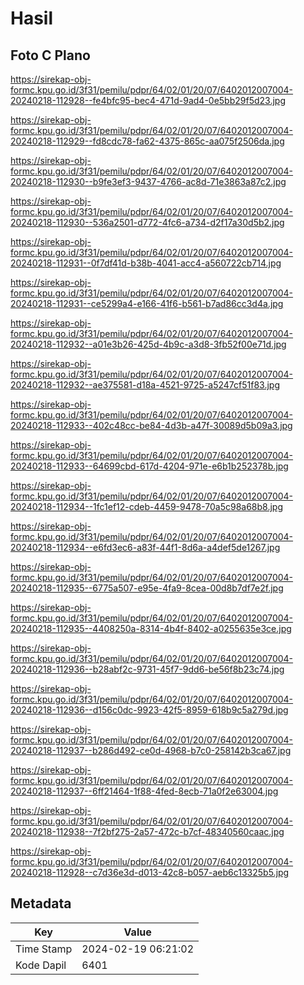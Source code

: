 # Hasil

## Foto C Plano

https://sirekap-obj-formc.kpu.go.id/3f31/pemilu/pdpr/64/02/01/20/07/6402012007004-20240218-112928--fe4bfc95-bec4-471d-9ad4-0e5bb29f5d23.jpg

https://sirekap-obj-formc.kpu.go.id/3f31/pemilu/pdpr/64/02/01/20/07/6402012007004-20240218-112929--fd8cdc78-fa62-4375-865c-aa075f2506da.jpg

https://sirekap-obj-formc.kpu.go.id/3f31/pemilu/pdpr/64/02/01/20/07/6402012007004-20240218-112930--b9fe3ef3-9437-4766-ac8d-71e3863a87c2.jpg

https://sirekap-obj-formc.kpu.go.id/3f31/pemilu/pdpr/64/02/01/20/07/6402012007004-20240218-112930--536a2501-d772-4fc6-a734-d2f17a30d5b2.jpg

https://sirekap-obj-formc.kpu.go.id/3f31/pemilu/pdpr/64/02/01/20/07/6402012007004-20240218-112931--0f7df41d-b38b-4041-acc4-a560722cb714.jpg

https://sirekap-obj-formc.kpu.go.id/3f31/pemilu/pdpr/64/02/01/20/07/6402012007004-20240218-112931--ce5299a4-e166-41f6-b561-b7ad86cc3d4a.jpg

https://sirekap-obj-formc.kpu.go.id/3f31/pemilu/pdpr/64/02/01/20/07/6402012007004-20240218-112932--a01e3b26-425d-4b9c-a3d8-3fb52f00e71d.jpg

https://sirekap-obj-formc.kpu.go.id/3f31/pemilu/pdpr/64/02/01/20/07/6402012007004-20240218-112932--ae375581-d18a-4521-9725-a5247cf51f83.jpg

https://sirekap-obj-formc.kpu.go.id/3f31/pemilu/pdpr/64/02/01/20/07/6402012007004-20240218-112933--402c48cc-be84-4d3b-a47f-30089d5b09a3.jpg

https://sirekap-obj-formc.kpu.go.id/3f31/pemilu/pdpr/64/02/01/20/07/6402012007004-20240218-112933--64699cbd-617d-4204-971e-e6b1b252378b.jpg

https://sirekap-obj-formc.kpu.go.id/3f31/pemilu/pdpr/64/02/01/20/07/6402012007004-20240218-112934--1fc1ef12-cdeb-4459-9478-70a5c98a68b8.jpg

https://sirekap-obj-formc.kpu.go.id/3f31/pemilu/pdpr/64/02/01/20/07/6402012007004-20240218-112934--e6fd3ec6-a83f-44f1-8d6a-a4def5de1267.jpg

https://sirekap-obj-formc.kpu.go.id/3f31/pemilu/pdpr/64/02/01/20/07/6402012007004-20240218-112935--6775a507-e95e-4fa9-8cea-00d8b7df7e2f.jpg

https://sirekap-obj-formc.kpu.go.id/3f31/pemilu/pdpr/64/02/01/20/07/6402012007004-20240218-112935--4408250a-8314-4b4f-8402-a0255635e3ce.jpg

https://sirekap-obj-formc.kpu.go.id/3f31/pemilu/pdpr/64/02/01/20/07/6402012007004-20240218-112936--b28abf2c-9731-45f7-9dd6-be56f8b23c74.jpg

https://sirekap-obj-formc.kpu.go.id/3f31/pemilu/pdpr/64/02/01/20/07/6402012007004-20240218-112936--d156c0dc-9923-42f5-8959-618b9c5a279d.jpg

https://sirekap-obj-formc.kpu.go.id/3f31/pemilu/pdpr/64/02/01/20/07/6402012007004-20240218-112937--b286d492-ce0d-4968-b7c0-258142b3ca67.jpg

https://sirekap-obj-formc.kpu.go.id/3f31/pemilu/pdpr/64/02/01/20/07/6402012007004-20240218-112937--6ff21464-1f88-4fed-8ecb-71a0f2e63004.jpg

https://sirekap-obj-formc.kpu.go.id/3f31/pemilu/pdpr/64/02/01/20/07/6402012007004-20240218-112938--7f2bf275-2a57-472c-b7cf-48340560caac.jpg

https://sirekap-obj-formc.kpu.go.id/3f31/pemilu/pdpr/64/02/01/20/07/6402012007004-20240218-112928--c7d36e3d-d013-42c8-b057-aeb6c13325b5.jpg


## Metadata

| Key        | Value               |
| ---------- | ------------------- |
| Time Stamp | 2024-02-19 06:21:02 |
| Kode Dapil | 6401                |



